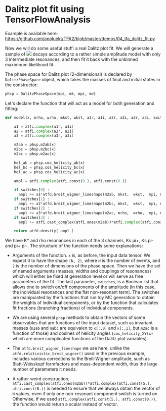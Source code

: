 # Dalitz plot fit using TensorFlowAnalysis

Example is available here: https://github.com/apoluekt/TFA2/blob/master/demos/04_tfa_dalitz_fit.py

Now we will do some useful stuff: a real Dalitz plot fit. We will generate a sample of <img src="https://render.githubusercontent.com/render/math?math=D^{0}\to K_{S}^{0}\pi^{%2B}\pi^{-}"> decays according to a rather simple amplitude model with only 3 intermediate resonances, and then fit it back with the unbinned maximnum likelihood fit. 

The phase space for Dalitz plot (2-dimensional) is declared by `DalitzPhaseSpace` object, which takes the masses of final and initial states in the constructor: 
```python
phsp = DalitzPhaseSpace(mpi, mk, mpi, md)
```

Let's declare the function that will act as a model for both generation and fitting: 
```python
def model(x, mrho, wrho, mkst, wkst, a1r, a1i, a2r, a2i, a3r, a3i, switches) : 

    a1 = atfi.complex(a1r, a1i)
    a2 = atfi.complex(a2r, a2i)
    a3 = atfi.complex(a3r, a3i)

    m2ab = phsp.m2ab(x)
    m2bc = phsp.m2bc(x)
    m2ac = phsp.m2ac(x)

    hel_ab = phsp.cos_helicity_ab(x)
    hel_bc = phsp.cos_helicity_bc(x)
    hel_ac = phsp.cos_helicity_ac(x)

    ampl = atfi.complex(atfi.const(0.), atfi.const(0.))

    if switches[0] : 
      ampl += a1*atfd.breit_wigner_lineshape(m2ab, mkst,  wkst,  mpi, mk, mpi, md, dr, dd, 1, 1)*atfd.helicity_amplitude(hel_ab, 1)
    if switches[1] : 
      ampl += a2*atfd.breit_wigner_lineshape(m2bc, mkst,  wkst,  mpi, mk, mpi, md, dr, dd, 1, 1)*atfd.helicity_amplitude(hel_bc, 1)
    if switches[2] : 
      ampl += a3*atfd.breit_wigner_lineshape(m2ac, mrho,  wrho,  mpi, mpi, mk, md, dr, dd, 1, 1)*atfd.helicity_amplitude(hel_ac, 1)
    if switches[3] : 
      ampl += atfi.cast_complex(atfi.ones(m2ab))*atfi.complex(atfi.const(5.), atfi.const(0.))

    return atfd.density( ampl )
```
We have K* and rho resonances in each of the 3 channels, Ks pi+, Ks pi- and pi+ pi-. The structure of the function needs some explanations: 

   * Arguments of the function. `x` is, as before, the input data tensor. We expect it to have the shape `(N, 2)`, where `N` is the number of events, and `2` is the number of dimensions of the phase space. Then we have the set of named arguments (masses, widths and couplings of resonances) which will either be fixed at generation level or will serve as free parameters of the fit. The last parameter, `switches`, is a Boolean list that allows one to switch on/off components of the amplitude (in this case, the individual resonances and the flat non-resonant term). The switches are manipulated by the functions that run toy MC generation to obtain the weights of individual components, or by the function that calculates fit fractions (branching fractions) of individual components. 
   
   * We are using several `phsp` methods to obtain the vectors of some observables that are functions of the input dataset, such as invariant masses (`m2ab` and `mabc` are equivalen to `x[:,0]` and `x[:,1]`, but `m2ac` is a function of those) and cosines of helicity angles (`cos_helicity_XY(x)` which are more complicated functions of the Dalitz plot variables). 
   
   * The `atfd.breit_wigner_lineshape` we use here, unlike the `atfd.relativistic_breit_wigner()` used in the previous example, includes various corrections to the Breit-Wigner amplitude, such as Blatt-Weisskopf formfactors and mass-dependent width, thus the large number of parameters it needs. 
   
   * A rather weird construction, `atfi.cast_complex(atfi.ones(m2ab))*atfi.complex(atfi.const(5.), atfi.const(0.))` is needed to ensure that we always obtain the vector of `N` values, even if only one non-resonant component switch is turned on. Otherwise, if we used `atfi.complex(atfi.const(5.), atfi.const(0.))`, the function would return a scalar instead of vector. 
